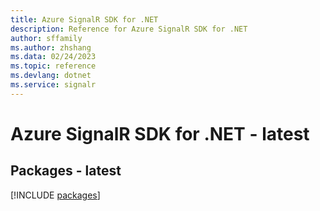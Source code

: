```yaml
---
title: Azure SignalR SDK for .NET
description: Reference for Azure SignalR SDK for .NET
author: sffamily
ms.author: zhshang
ms.data: 02/24/2023
ms.topic: reference
ms.devlang: dotnet
ms.service: signalr
---
```

# Azure SignalR SDK for .NET - latest
## Packages - latest
[!INCLUDE [packages](signalr-index.md)]